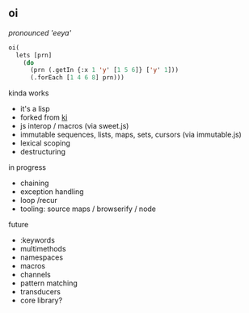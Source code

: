 oi
---
*pronounced 'eeya'*
```lisp
oi(
  lets [prn] 
    (do
      (prn (.getIn {:x 1 'y' [1 5 6]} ['y' 1]))
      (.forEach [1 4 6 8] prn)))
```

kinda works

- it's a lisp
- forked from [ki](http://ki-lang.org)
- js interop / macros (via sweet.js)
- immutable sequences, lists, maps, sets, cursors (via immutable.js)
- lexical scoping
- destructuring 

in progress 

- chaining 
- exception handling 
- loop /recur
- tooling: source maps / browserify / node 

future

- :keywords
- multimethods
- namespaces
- macros 
- channels
- pattern matching 
- transducers
- core library?